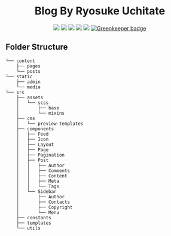 <h1 align="center">
    Blog By Ryosuke Uchitate
</h1>

<p align="center">
    <a target="_blank" href="https://circleci.com/gh/alxshelepenok/gatsby-starter-lumen"><img src="https://circleci.com/gh/alxshelepenok/gatsby-starter-lumen.svg?style=svg"></a> <a target="_blank" href="https://codecov.io/gh/alxshelepenok/gatsby-starter-lumen"><img src="https://codecov.io/gh/alxshelepenok/gatsby-starter-lumen/branch/master/graph/badge.svg"></a> <a target="_blank" href="https://www.codacy.com/app/alxshelepenok/gatsby-starter-lumen?utm_source=github.com&amp;utm_medium=referral&amp;utm_content=alxshelepenok/gatsby-starter-lumen&amp;utm_campaign=Badge_Grade"><img src="https://api.codacy.com/project/badge/Grade/f7e27bb3a28a46a6b13453a02801c5c9"></a> <a target="_blank" href="https://codeclimate.com/github/alxshelepenok/gatsby-starter-lumen"><img src="https://img.shields.io/codeclimate/maintainability/alxshelepenok/gatsby-starter-lumen.svg"></a> <a href="https://app.fossa.io/projects/git%2Bgithub.com%2Falxshelepenok%2Fgatsby-starter-lumen?ref=badge_shield" alt="FOSSA Status"><img src="https://app.fossa.io/api/projects/git%2Bgithub.com%2Falxshelepenok%2Fgatsby-starter-lumen.svg?type=shield"/></a> <a href="https://greenkeeper.io" target="_blank"><img alt="Greenkeeper badge" src="https://badges.greenkeeper.io/alxshelepenok/gatsby-starter-lumen.svg"></a>
</p>

## Folder Structure

```
└── content
    ├── pages
    └── posts
└── static
    ├── admin
    └── media
└── src
    ├── assets
    │   └── scss
    │       ├── base
    │       └── mixins
    ├── cms
    │   └── preview-templates
    ├── components
    │   ├── Feed
    │   ├── Icon
    │   ├── Layout
    │   ├── Page
    │   ├── Pagination
    │   ├── Post
    │   │   ├── Author
    │   │   ├── Comments
    │   │   ├── Content
    │   │   ├── Meta
    │   │   └── Tags
    │   └── Sidebar
    │       ├── Author
    │       ├── Contacts
    │       ├── Copyright
    │       └── Menu
    ├── constants
    ├── templates
    └── utils

```
